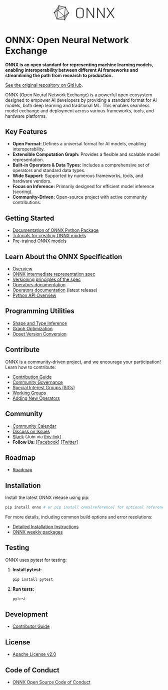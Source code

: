 <p align="center"><img width="40%" src="https://github.com/onnx/onnx/raw/main/docs/onnx-horizontal-color.png" alt="ONNX Logo"/></p>

# ONNX: Open Neural Network Exchange

**ONNX is an open standard for representing machine learning models, enabling interoperability between different AI frameworks and streamlining the path from research to production.**  

[See the original repository on GitHub](https://github.com/onnx/onnx).

ONNX (Open Neural Network Exchange) is a powerful open ecosystem designed to empower AI developers by providing a standard format for AI models, both deep learning and traditional ML. This enables seamless model exchange and deployment across various frameworks, tools, and hardware platforms.

## Key Features

*   **Open Format:**  Defines a universal format for AI models, enabling interoperability.
*   **Extensible Computation Graph:** Provides a flexible and scalable model representation.
*   **Built-in Operators & Data Types:** Includes a comprehensive set of operators and standard data types.
*   **Wide Support:** Supported by numerous frameworks, tools, and hardware vendors.
*   **Focus on Inference:** Primarily designed for efficient model inference (scoring).
*   **Community-Driven:** Open-source project with active community contributions.

## Getting Started

*   [Documentation of ONNX Python Package](https://onnx.ai/onnx/)
*   [Tutorials for creating ONNX models](https://github.com/onnx/tutorials)
*   [Pre-trained ONNX models](https://github.com/onnx/models)

## Learn About the ONNX Specification

*   [Overview](https://github.com/onnx/onnx/blob/main/docs/Overview.md)
*   [ONNX intermediate representation spec](https://github.com/onnx/onnx/blob/main/docs/IR.md)
*   [Versioning principles of the spec](https://github.com/onnx/onnx/blob/main/docs/Versioning.md)
*   [Operators documentation](https://github.com/onnx/onnx/blob/main/docs/Operators.md)
*   [Operators documentation](https://onnx.ai/onnx/operators/index.html) (latest release)
*   [Python API Overview](https://github.com/onnx/onnx/blob/main/docs/PythonAPIOverview.md)

## Programming Utilities

*   [Shape and Type Inference](https://github.com/onnx/onnx/blob/main/docs/ShapeInference.md)
*   [Graph Optimization](https://github.com/onnx/optimizer)
*   [Opset Version Conversion](https://github.com/onnx/onnx/blob/main/docs/docsgen/source/api/version_converter.md)

## Contribute

ONNX is a community-driven project, and we encourage your participation!  Learn how to contribute:

*   [Contribution Guide](https://github.com/onnx/onnx/blob/main/CONTRIBUTING.md)
*   [Community Governance](https://github.com/onnx/onnx/blob/main/community/readme.md)
*   [Special Interest Groups (SIGs)](https://github.com/onnx/onnx/blob/main/community/sigs.md)
*   [Working Groups](https://github.com/onnx/onnx/blob/main/community/working-groups.md)
*   [Adding New Operators](https://github.com/onnx/onnx/blob/main/docs/AddNewOp.md)

## Community

*   [Community Calendar](https://onnx.ai/calendar)
*   [Discuss on Issues](https://github.com/onnx/onnx/issues)
*   [Slack](https://lfaifoundation.slack.com/) (Join via [this link](https://join.slack.com/t/lfaifoundation/shared_invite/zt-o65errpw-gMTbwNr7FnNbVXNVFkmyNA))
*   **Follow Us:** [[Facebook](https://www.facebook.com/onnxai/)] [[Twitter](https://twitter.com/onnxai)]

## Roadmap

*   [Roadmap](https://github.com/onnx/steering-committee/tree/main/roadmap)

## Installation

Install the latest ONNX release using pip:

```bash
pip install onnx # or pip install onnx[reference] for optional reference implementation dependencies
```

For more details, including common build options and error resolutions:
*   [Detailed Installation Instructions](https://github.com/onnx/onnx/blob/main/INSTALL.md)
*   [ONNX weekly packages](https://pypi.org/project/onnx-weekly/)

## Testing

ONNX uses pytest for testing:

1.  **Install pytest:**

    ```bash
    pip install pytest
    ```
2.  **Run tests:**

    ```bash
    pytest
    ```

## Development

*   [Contributor Guide](https://github.com/onnx/onnx/blob/main/CONTRIBUTING.md)

## License

*   [Apache License v2.0](LICENSE)

## Code of Conduct

*   [ONNX Open Source Code of Conduct](https://onnx.ai/codeofconduct.html)
